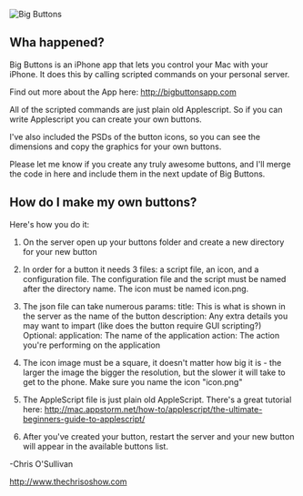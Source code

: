 ![Big Buttons](http://www.bigbuttonsapp.com/images/small_logo.png)

Wha happened?
-------------
Big Buttons is an iPhone app that lets you control your Mac with your iPhone.  It does this by calling scripted commands on your personal server.

Find out more about the App here: http://bigbuttonsapp.com

All of the scripted commands are just plain old Applescript.  So if you can write Applescript you can create your own buttons.

I've also included the PSDs of the button icons, so you can see the dimensions and copy the graphics for your own buttons.

Please let me know if you create any truly awesome buttons, and I'll merge the code in here and include them in the next update of Big Buttons.

How do I make my own buttons?
-----------------------------

Here's how you do it:

1. On the server open up your buttons folder and create a new directory for your new button
2. In order for a button it needs 3 files: a script file, an icon, and a configuration file.  The configuration file and the script must be named after the directory name. The icon must be named icon.png.
3. The json file can take numerous params:
        title: This is what is shown in the server as the name of the button
        description: Any extra details you may want to impart (like does the button require GUI scripting?)
        Optional:
        application: The name of the application
        action: The action you're performing on the application

4. The icon image must be a square, it doesn't matter how big it is - the larger the image the bigger the resolution, but the slower it will take to get to the phone.  Make sure you name the icon "icon.png"
5. The AppleScript file is just plain old AppleScript. There's a great tutorial here: http://mac.appstorm.net/how-to/applescript/the-ultimate-beginners-guide-to-applescript/
6. After you've created your button, restart the server and your new button will appear in the available buttons list.
  
  
-Chris O'Sullivan

http://www.thechrisoshow.com